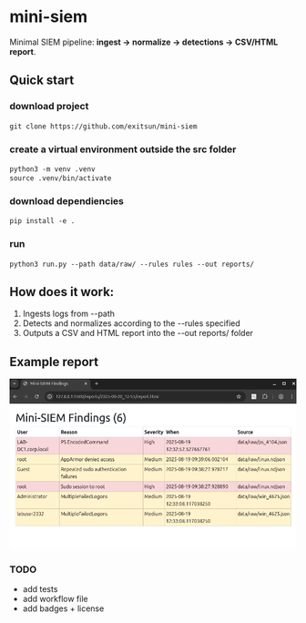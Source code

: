 # mini-siem

Minimal SIEM pipeline: **ingest → normalize → detections → CSV/HTML report**.

## Quick start

### download project

    git clone https://github.com/exitsun/mini-siem

### create a virtual environment outside the src folder

    python3 -m venv .venv
    source .venv/bin/activate

### download dependiencies

    pip install -e .

### run

    python3 run.py --path data/raw/ --rules rules --out reports/

## How does it work:

1. Ingests logs from --path
2. Detects and normalizes according to the --rules specified
3. Outputs a CSV and HTML report into the --out reports/<date> folder

## Example report

![image](https://github.com/exitsun/mini-siem/blob/main/assets/example-report-html.png "Example Html Report")

### TODO

- add tests
- add workflow file
- add badges + license
